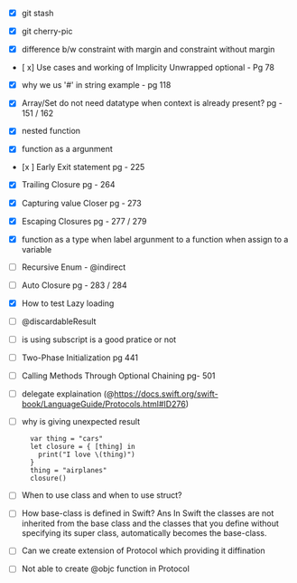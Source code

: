 - [x] git stash

- [x] git cherry-pic

- [x] difference b/w constraint with margin and constraint without margin

- [ x] Use cases and working of Implicity Unwrapped optional - Pg 78 

- [x] why we us '#' in string example - pg 118

- [x] Array/Set do not need datatype when context is already present? pg - 151 / 162

- [x] nested function

- [x] function as a argunment 

- [x ] Early Exit statement pg - 225

- [x] Trailing Closure pg - 264

- [x] Capturing value Closer pg - 273

- [x] Escaping Closures pg - 277 / 279

- [x] function as a type when label argunment to a function when assign to a variable 

- [ ] Recursive Enum - @indirect


- [ ] Auto Closure pg - 283 / 284


- [x] How to test Lazy loading 


- [ ] @discardableResult  

- [ ] is using subscript is a good pratice or not  

- [ ] Two-Phase Initialization pg 441

- [ ] Calling Methods Through Optional Chaining pg- 501

- [ ] delegate explaination (@https://docs.swift.org/swift-book/LanguageGuide/Protocols.html#ID276)

- [ ] why is giving unexpected result 
            
        var thing = "cars"
        let closure = { [thing] in
          print("I love \(thing)")
        }
        thing = "airplanes"
        closure()
        
- [ ]  When to use class and when to use struct?
        
- [ ] How base-class is defined in Swift?
Ans In Swift the classes are not inherited from the base class and the classes that you define without specifying its super class, automatically becomes the base-class.

- [ ] Can we create extension of Protocol which providing it diffination  

- [ ] Not able to create @objc function in Protocol
